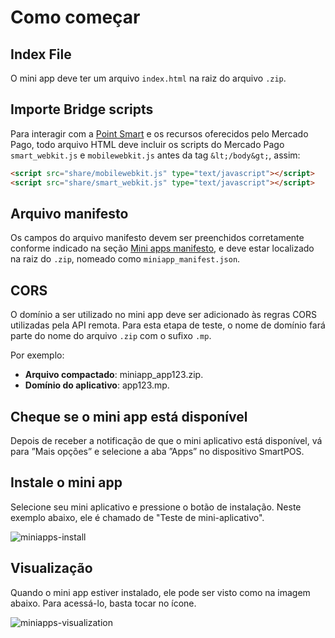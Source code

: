 # Como começar

## Index File

O mini app deve ter um arquivo `index.html` na raiz do arquivo `.zip`.

## Importe Bridge scripts

Para interagir com a [Point Smart](/developers/pt/docs/mp-point/integration-configuration/integrate-with-pdv/introduction) e os recursos oferecidos pelo Mercado Pago, todo arquivo HTML deve incluir os scripts do Mercado Pago `smart_webkit.js` e `mobilewebkit.js` antes da tag `&lt;/body&gt;`, assim:

```html
<script src="share/mobilewebkit.js" type="text/javascript"></script>
<script src="share/smart_webkit.js" type="text/javascript"></script>
```

## Arquivo manifesto

Os campos do arquivo manifesto devem ser preenchidos corretamente conforme indicado na seção [Mini apps manifesto](/developers/pt/docs/mini-apps/introduction/manifest), e deve estar localizado na raiz do `.zip`, nomeado como `miniapp_manifest.json`.

## CORS

O domínio a ser utilizado no mini app deve ser adicionado às regras CORS utilizadas pela API remota. Para esta etapa de teste, o nome de domínio fará parte do nome do arquivo `.zip` com o sufixo `.mp`.

Por exemplo:

* **Arquivo compactado**: miniapp_app123.zip.
* **Domínio do aplicativo**: app123.mp.

## Cheque se o mini app está disponível

Depois de receber a notificação de que o mini aplicativo está disponível, vá para ”Mais opções” e selecione a aba ”Apps” no dispositivo SmartPOS.

## Instale o mini app

Selecione seu mini aplicativo e pressione o botão de instalação. Neste exemplo abaixo, ele é chamado de "Teste de mini-aplicativo".

![miniapps-install](/mini-apps/miniapps-install-pt.png)

## Visualização

Quando o mini app estiver instalado, ele pode ser visto como na imagem abaixo. Para acessá-lo, basta tocar no ícone.

![miniapps-visualization](/mini-apps/miniapps-visualization-pt.png)